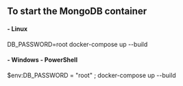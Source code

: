 ## To start the MongoDB container

#### - Linux
DB_PASSWORD=root docker-compose up --build

#### - Windows - PowerShell
$env:DB_PASSWORD = "root" ; docker-compose up --build